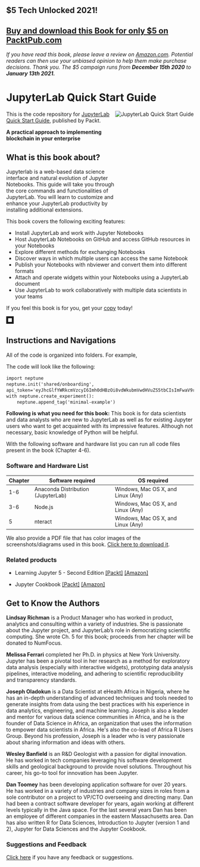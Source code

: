 ## $5 Tech Unlocked 2021!
[Buy and download this Book for only $5 on PacktPub.com](https://www.packtpub.com/product/jupyterlab-quick-start-guide/9781789805543)
-----
*If you have read this book, please leave a review on [Amazon.com](https://www.amazon.com/gp/product/1789805546).     Potential readers can then use your unbiased opinion to help them make purchase decisions. Thank you. The $5 campaign         runs from __December 15th 2020__ to __January 13th 2021.__*

# JupyterLab Quick Start Guide

<a href="https://www.packtpub.com/data/jupyterlab-quick-start-guide?utm_source=github&utm_medium=repository&utm_campaign=9781789805543"><img src="https://www.packtpub.com/media/catalog/product/cache/e4d64343b1bc593f1c5348fe05efa4a6/9/7/9781789805543-original.jpeg" alt="JupyterLab Quick Start Guide" height="256px" align="right"></a>

This is the code repository for [JupyterLab Quick Start Guide](https://www.packtpub.com/data/jupyterlab-quick-start-guide?utm_source=github&utm_medium=repository&utm_campaign=9781789805543), published by Packt.

**A practical approach to implementing blockchain in your enterprise**

## What is this book about?
Jupyterlab is a web-based data science interface and natural evolution of Jupyter Notebooks. This guide will take you through the core commands and functionalities of JupyterLab. You will learn to customize and enhance your JupyterLab productivity by installing additional extensions.

This book covers the following exciting features: 
* Install JupyterLab and work with Jupyter Notebooks
* Host JupyterLab Notebooks on GitHub and access GitHub resources in your Notebooks
* Explore different methods for exchanging Notebooks
* Discover ways in which multiple users can access the same Notebook
* Publish your Notebooks with nbviewer and convert them into different formats
* Attach and operate widgets within your Notebooks using a JupyterLab document
* Use JupyterLab to work collaboratively with multiple data scientists in your teams

If you feel this book is for you, get your [copy](https://www.amazon.com/dp/1789805546) today!

<a href="https://www.packtpub.com/?utm_source=github&utm_medium=banner&utm_campaign=GitHubBanner"><img src="https://raw.githubusercontent.com/PacktPublishing/GitHub/master/GitHub.png" alt="https://www.packtpub.com/" border="5" /></a>

## Instructions and Navigations
All of the code is organized into folders. For example,

The code will look like the following:
```
import neptune
neptune.init('shared/onboarding', api_token='eyJhcGlfYWRkcmVzcyI6Imh0dHBzOi8vdWkubmVwdHVuZS5tbCIsImFwaV9rZXkiOiJiNzA2YmM4Zi03NmY5LTRjMmUtOTM5ZC00YmEwMzZmOTMyZTQifQ==')
with neptune.create_experiment():
    neptune.append_tag('minimal-example')
```

**Following is what you need for this book:**
This book is for data scientists and data analysts who are new to JupyterLab as well as for existing Jupyter users who want to get acquainted with its impressive features. Although not necessary, basic knowledge of Python will be helpful.

With the following software and hardware list you can run all code files present in the book (Chapter 4-6).

### Software and Hardware List

| Chapter  | Software required                                                                    | OS required                        |
| -------- | -------------------------------------------------------------------------------------| -----------------------------------|
| 1-6      | Anaconda Distribution (JupyterLab)                                                   | Windows, Mac OS X, and Linux (Any) |
| 3-6      | Node.js                                                                              | Windows, Mac OS X, and Linux (Any) |
|   5      | nteract                                                                              | Windows, Mac OS X, and Linux (Any) |

We also provide a PDF file that has color images of the screenshots/diagrams used in this book. [Click here to download it](https://static.packt-cdn.com/downloads/9781789805543_ColorImages.pdf).


### Related products <Other books you may enjoy>
* Learning Jupyter 5 - Second Edition [[Packt]](https://www.packtpub.com/big-data-and-business-intelligence/learning-jupyter-5-second-edition?utm_source=github&utm_medium=repository&utm_campaign=9781789137408) [[Amazon]](https://www.amazon.com/Learning-Jupyter-interactive-JavaScript-JupyterLab/dp/1789137403)

* Jupyter Cookbook [[Packt]](https://www.packtpub.com/big-data-and-business-intelligence/jupyter-cookbook?utm_source=github&utm_medium=repository&utm_campaign=9781788839440) [[Amazon]](https://www.amazon.com/Jupyter-Cookbook-interactive-computing-JavaScript-ebook/dp/B07CDQT8VQ)

## Get to Know the Authors
**Lindsay Richman** 
is a Product Manager who has worked in product, analytics and consulting within a variety of industries. She is passionate about the Jupyter project, and JupyterLab’s role in democratizing scientific computing. She wrote Ch. 5 for this book; proceeds from her chapter will be donated to NumFocus.

**Melissa Ferrari** 
completed her Ph.D. in physics at New York University. Jupyter has been a pivotal tool in her research as a method for exploratory data analysis (especially with interactive widgets), prototyping data analysis pipelines, interactive modeling, and adhering to scientific reproducibility and transparency standards.

**Joseph Oladokun** 
is a Data Scientist at eHealth Africa in Nigeria, where he has an in-depth understanding of advanced techniques and tools needed to generate insights from data using the best practices with his experience in data analytics, engineering, and machine learning. Joseph is also a leader and mentor for various data science communities in Africa, and he is the founder of Data Science in Africa, an organization that uses the information to empower data scientists in Africa. He's also the co-lead of Africa R Users Group. Beyond his profession, Joseph is a leader who is very passionate about sharing information and ideas with others.

**Wesley Banfield** is an R&D Geologist with a passion for digital innovation. He has worked in tech companies leveraging his software development skills and geological background to provide novel solutions. Throughout his career, his go-to tool for innovation has been Jupyter.

**Dan Toomey** 
has been developing application software for over 20 years. He has worked in a variety of industries and company sizes in roles from a sole contributor on a project to VP/CTO overseeing and directing many. Dan had been a contract software developer for years, again working at different levels typically in the Java space. For the last several years Dan has been an employee of different companies in the eastern Massachusetts area. Dan has also written R for Data Sciences, Introduction to Jupyter (version 1 and 2), Jupyter for Data Sciences and the Jupyter Cookbook.

### Suggestions and Feedback
[Click here](https://docs.google.com/forms/d/e/1FAIpQLSdy7dATC6QmEL81FIUuymZ0Wy9vH1jHkvpY57OiMeKGqib_Ow/viewform) if you have any feedback or suggestions.

